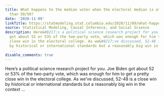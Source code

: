 ```yaml
---
title: What happens to the median voter when the electoral median is at 52/48 rather
  than 50/50?
date: '2020-11-09'
linkTitle: https://statmodeling.stat.columbia.edu/2020/11/09/what-happens-to-the-median-voter-when-the-electoral-median-is-at-52-48-rather-than-50-50/
source: Statistical Modeling, Causal Inference, and Social Science
description: Here&#8217;s a political science research project for you. Joe Biden
  got about 52 or 53% of the two-party vote, which was enough for him to get a pretty
  close win in the electoral college. As we&#8217;ve discussed, 52-48 is a close win
  by historical or international standards but a reasonably big win in the context
  ...
disable_comments: true
---
```

Here&#8217;s a political science research project for you. Joe Biden got about 52 or 53% of the two-party vote, which was enough for him to get a pretty close win in the electoral college. As we&#8217;ve discussed, 52-48 is a close win by historical or international standards but a reasonably big win in the context ...